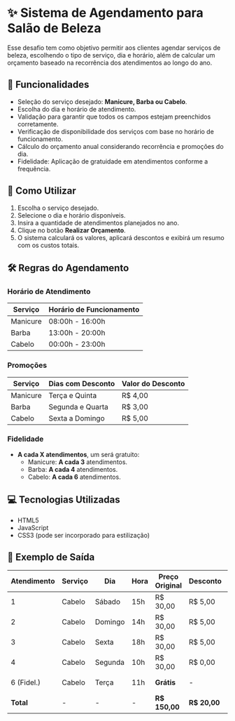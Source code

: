 # ✨ Sistema de Agendamento para Salão de Beleza

Esse desafio tem como objetivo permitir aos clientes agendar serviços de beleza, escolhendo o tipo de serviço, dia e horário, além de calcular um orçamento baseado na recorrência dos atendimentos ao longo do ano.

## 🚀 Funcionalidades

- Seleção do serviço desejado: **Manicure, Barba ou Cabelo**.
- Escolha do dia e horário de atendimento.
- Validação para garantir que todos os campos estejam preenchidos corretamente.
- Verificação de disponibilidade dos serviços com base no horário de funcionamento.
- Cálculo do orçamento anual considerando recorrência e promoções do dia.
- Fidelidade: Aplicação de gratuidade em atendimentos conforme a frequência.

## 📌 Como Utilizar

1. Escolha o serviço desejado.
2. Selecione o dia e horário disponíveis.
3. Insira a quantidade de atendimentos planejados no ano.
4. Clique no botão **Realizar Orçamento**.
5. O sistema calculará os valores, aplicará descontos e exibirá um resumo com os custos totais.

## 🛠️ Regras do Agendamento

### **Horário de Atendimento**
| Serviço    | Horário de Funcionamento |
|------------|-------------------------|
| Manicure   | 08:00h - 16:00h          |
| Barba      | 13:00h - 20:00h          |
| Cabelo     | 00:00h - 23:00h          |

### **Promoções**
| Serviço    | Dias com Desconto | Valor do Desconto |
|------------|------------------|------------------|
| Manicure   | Terça e Quinta    | R$ 4,00         |
| Barba      | Segunda e Quarta  | R$ 3,00         |
| Cabelo     | Sexta a Domingo   | R$ 5,00         |

### **Fidelidade**
- **A cada X atendimentos**, um será gratuito:
  - Manicure: **A cada 3** atendimentos.
  - Barba: **A cada 4** atendimentos.
  - Cabelo: **A cada 6** atendimentos.

## 💻 Tecnologias Utilizadas

- HTML5
- JavaScript
- CSS3 (pode ser incorporado para estilização)

## 📜 Exemplo de Saída

| Atendimento | Serviço   | Dia       | Hora  | Preço Original | Desconto | Preço Final |
|------------|----------|----------|------|---------------|----------|------------|
| 1          | Cabelo   | Sábado   | 15h  | R$ 30,00      | R$ 5,00  | R$ 25,00    |
| 2          | Cabelo   | Domingo  | 14h  | R$ 30,00      | R$ 5,00  | R$ 25,00    |
| 3          | Cabelo   | Sexta    | 18h  | R$ 30,00      | R$ 5,00  | R$ 25,00    |
| 4          | Cabelo   | Segunda  | 10h  | R$ 30,00      | R$ 0,00  | R$ 30,00    |
| 6 (Fidel.) | Cabelo   | Terça    | 11h  | **Grátis**    | -        | **R$ 0,00** |
| **Total**  | -        | -        | -    | **R$ 150,00** | **R$ 20,00** | **R$ 130,00** |

